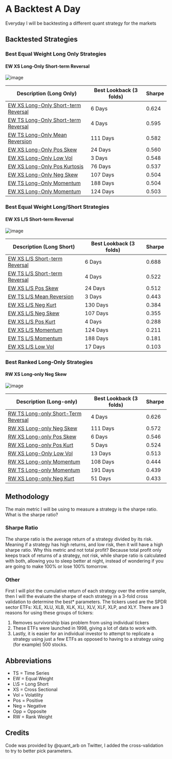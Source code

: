 # A Backtest A Day
Everyday I will be backtesting a different quant strategy for the markets

## Backtested Strategies

### Best Equal Weight Long Only Strategies

#### EW XS Long-Only Short-term Reversal
![image](https://github.com/replacementAI/A-Backtest-A-Day/assets/55959390/0b92dae3-c490-4b90-be12-49f116aa7a12)

| Description (Long Only)                  | Best Lookback (3 folds) | Sharpe |
|------------------------------------------|-------------------------|--------|
| [EW XS Long-Only Short-term Reversal][1] | 6 Days                  | 0.624  |
| [EW TS Long-Only Short-term Reversal][2] | 4 Days                  | 0.595  |
| [EW TS Long-Only Mean Reversion][3]      | 111 Days                | 0.582  |
| [EW XS Long-Only Pos Skew][4]            | 24 Days                 | 0.560  |
| [EW XS Long-Only Low Vol][5]             | 3 Days                  | 0.548  |
| [EW XS Long-Only Pos Kurtosis][6]        | 76 Days                 | 0.537  |
| [EW XS Long-Only Neg Skew][7]            | 107 Days                | 0.504  |
| [EW TS Long-Only Momentum][8]            | 188 Days                | 0.504  |
| [EW XS Long-Only Momentum][9]            | 124 Days                | 0.503  |

### Best Equal Weight Long/Short Strategies

#### EW XS L/S Short-term Reversal
![image](https://github.com/replacementAI/A-Backtest-A-Day/assets/55959390/64de2acd-6530-4f24-9ee3-c44c15f67e91)

| Description (Long Short)            | Best Lookback (3 folds) | Sharpe |
|-------------------------------------|-------------------------|--------|
| [EW XS L/S Short-term Reversal][10] | 6 Days                  | 0.688  |
| [EW TS L/S Short-term Reversal][11] | 4 Days                  | 0.522  |
| [EW XS L/S Pos Skew][12]            | 24 Days                 | 0.512  |
| [EW TS L/S Mean Reversion][13]      | 3 Days                  | 0.443  |
| [EW XS L/S Neg Kurt][14]            | 130 Days                | 0.384  |
| [EW XS L/S Neg Skew][15]            | 107 Days                | 0.355  |
| [EW XS L/S Pos Kurt][16]            | 4 Days                  | 0.288  |
| [EW XS L/S Momentum][17]            | 124 Days                | 0.211  |
| [EW TS L/S Momentum][18]            | 188 Days                | 0.181  |
| [EW XS L/S Low Vol][19]             | 17 Days                 | 0.103  |

### Best Ranked Long-Only Strategies

#### RW XS Long-only Neg Skew
![image](https://github.com/replacementAI/A-Backtest-A-Day/assets/55959390/275d18d6-dd4d-455f-8fd5-0f20a1dbfcae)

| Description (Long-only)                   | Best Lookback (3 folds) | Sharpe |
|-------------------------------------------|-------------------------|--------|
| [RW TS Long-only Short-Term Reversal][20] | 4 Days                  | 0.626  |
| [RW XS Long-only Neg Skew][21]            | 111 Days                | 0.572  |
| [RW XS Long-only Pos Skew][22]            | 6 Days                  | 0.546  |
| [RW XS Long-only Pos Kurt][23]            | 5 Days                  | 0.524  |
| [RW XS Long-Only Low Vol][24]             | 13 Days                 | 0.513  |
| [RW XS Long-only Momentum][25]            | 108 Days                | 0.444  |
| [RW TS Long-only Momentum][26]            | 191 Days                | 0.439  |
| [RW XS Long-only Neg Kurt][27]            | 51 Days                 | 0.433  |

## Methodology
The main metric I will be using to measure a strategy is the sharpe ratio. What is the sharpe ratio?
### Sharpe Ratio
The sharpe ratio is the average return of a strategy divided by its risk. Meaning if a strategy has high returns, and low risk, then it will have a high sharpe ratio. Why this metric and not total profit? Because total profit only keeps track of returns of a strategy, not risk, while sharpe ratio is calculated with both, allowing you to sleep better at night, instead of wondering if you are going to make 100% or lose 100% tomorrow.

### Other
First I will plot the cumulative return of each strategy over the entire sample, then I will the evaluate the sharpe of each strategy in a 3-fold cross validation to determine the best* parameters. The tickers used are the SPDR sector ETFs: XLE, XLU, XLB, XLK, XLI, XLV, XLF, XLP, and XLY. There are 3 reasons for using these groups of tickers:
1. Removes survivorship bias problem from using individual tickers
2. These ETFs were launched in 1998, giving a lot of data to work with.
3. Lastly, it is easier for an individual investor to attempt to replicate a strategy using just a few ETFs as opposed to having to a strategy using (for example) 500 stocks.

## Abbreviations
- TS = Time Series
- EW = Equal Weight
- L\S = Long Short
- XS = Cross Sectional
- Vol = Volatility
- Pos = Positive
- Neg = Negative
- Opp = Opposite
- RW = Rank Weight

## Credits
Code was provided by @quant_arb on Twitter, I added the cross-validation to try to better pick parameters.

[1]: <https://github.com/replacementAI/A-Backtest-A-Day/blob/main/Sector/EW%20XS%20Long-Only%20Short-term%20Reversal.ipynb>
[2]: <https://github.com/replacementAI/A-Backtest-A-Day/blob/main/Sector/EW%20TS%20Long-Only%20Short-term%20Reversal.ipynb>
[3]: <https://github.com/replacementAI/A-Backtest-A-Day/blob/main/Sector/EW%20TS%20Long-Only%20Mean%20Reversion.ipynb>
[4]: <https://github.com/replacementAI/A-Backtest-A-Day/blob/main/Sector/EW%20XS%20Long-Only%20Pos%20Skew.ipynb>
[5]: <https://github.com/replacementAI/A-Backtest-A-Day/blob/main/Sector/EW%20XS%20Long-Only%20Low-Vol.ipynb>
[6]: <https://github.com/replacementAI/A-Backtest-A-Day/blob/main/Sector/EW%20XS%20Long-Only%20Pos%20Kurt.ipynb>
[7]: <https://github.com/replacementAI/A-Backtest-A-Day/blob/main/Sector/EW%20XS%20Long-Only%20Neg%20Skew.ipynb>
[8]: <https://github.com/replacementAI/A-Backtest-A-Day/blob/main/Sector/EW%20TS%20Long-Only%20Momentum.ipynb>
[9]: <https://github.com/replacementAI/A-Backtest-A-Day/blob/main/Sector/EW%20XS%20Long-Only%20Momentum.ipynb>

[10]: <https://github.com/replacementAI/A-Backtest-A-Day/blob/main/Sector/EW%20XS%20L%5CS%20Short-term%20Reversal.ipynb>
[11]: <https://github.com/replacementAI/A-Backtest-A-Day/blob/main/Sector/EW%20TS%20L%5CS%20Short-term%20Reversal.ipynb>
[12]: <https://github.com/replacementAI/A-Backtest-A-Day/blob/main/Sector/EW%20XS%20L%5CS%20Pos%20Skew.ipynb>
[13]: <https://github.com/replacementAI/A-Backtest-A-Day/blob/main/Sector/EW%20TS%20L%5CS%20Mean%20Reversion.ipynb>
[14]: <https://github.com/replacementAI/A-Backtest-A-Day/blob/main/Sector/EW%20XS%20L%5CS%20Neg%20Kurt.ipynb>
[15]: <https://github.com/replacementAI/A-Backtest-A-Day/blob/main/Sector/EW%20XS%20L%5CS%20Neg%20Skew.ipynb>
[16]: <https://github.com/replacementAI/A-Backtest-A-Day/blob/main/Sector/EW%20XS%20L%5CS%20Pos%20Kurt.ipynb>
[17]: <https://github.com/replacementAI/A-Backtest-A-Day/blob/main/Sector/EW%20XS%20L%5CS%20Momentum.ipynb>
[18]: <https://github.com/replacementAI/A-Backtest-A-Day/blob/main/Sector/EW%20TS%20L%5CS%20Momentum.ipynb>
[19]: <https://github.com/replacementAI/A-Backtest-A-Day/blob/main/Sector/EW-XS-L%5CS-Low-Vol.ipynb>

[20]: <>
[21]: <https://github.com/replacementAI/A-Backtest-A-Day/blob/main/Sector/RW%20XS%20Long-only%20Neg%20Skew.ipynb>
[22]: <https://github.com/replacementAI/A-Backtest-A-Day/blob/main/Sector/RW%20XS%20Long-only%20Pos%20Skew.ipynb>
[23]: <https://github.com/replacementAI/A-Backtest-A-Day/blob/main/Sector/RW%20XS%20Long-Only%20Pos%20Kurtosis.ipynb>
[24]: <https://github.com/replacementAI/A-Backtest-A-Day/blob/main/Sector/RW%20XS%20Long-Only%20Low%20Vol.ipynb>
[25]: <https://github.com/replacementAI/A-Backtest-A-Day/blob/main/Sector/RW%20XS%20Long-only%20Momentum.ipynb>
[26]: <https://github.com/replacementAI/A-Backtest-A-Day/blob/main/Sector/RW%20TS%20Long-Only%20Momentum.ipynb>
[27]: <https://github.com/replacementAI/A-Backtest-A-Day/blob/main/Sector/RW%20XS%20Long-only%20Neg%20Kurt.ipynb>
